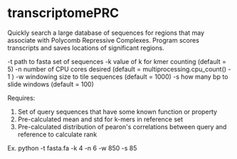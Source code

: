# transcriptomePRC
Quickly search a large database of sequences for regions that may associate with Polycomb Repressive Complexes. Program scores transcripts and saves locations of significant regions.

-t path to fasta set of sequences
-k value of k for kmer counting (default = 5)
-n number of CPU cores desired (default = multiprocessing.cpu_count() - 1 )
-w windowing size to tile sequences (default = 1000)
-s how many bp to slide windows (default = 100)

Requires:
1. Set of query sequences that have some known function or property
2. Pre-calculated mean and std for k-mers in reference set
3. Pre-calculated distribution of pearon's correlations between query and reference to calculate rank


Ex. python -t fasta.fa -k 4 -n 6 -w 850 -s 85
